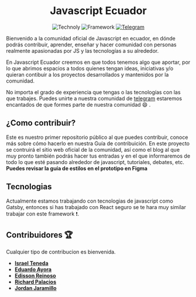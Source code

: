 <h1 align="center">Javascript Ecuador</h1>
<div align="center">

![Technoly](https://img.shields.io/badge/Main%20Tech-Gatsby-blueviolet)
![Framework](https://img.shields.io/badge/Framework-React%20JS-blue)
[![Telegram](https://img.shields.io/badge/Channel-Telegram-informational)](https://t.me/javascriptecuador)

</div>
Bienvenido a la comunidad oficial de Javascript en ecuador, en dónde podrás contribuir, aprender, enseñar y hacer comunidad con personas realmente apasionadas por JS y las tecnologías a su alrededor.

En Javascript Ecuador creemos en que todos tenemos algo que aportar, por lo que abrimos espacios a todos quienes tengan ideas, iniciativas y/o quieran contibuir a los proyectos desarrollados y mantenidos por la comunidad.

No importa el grado de experiencia que tengas o las tecnologías con las que trabajes. Puedes unirte a nuestra comunidad de [telegram](https://t.me/javascriptecuador) estaremos encantados de que formes parte de nuestra comunidad :smile: .

## ¿Como contribuir?

Este es nuestro primer repositorio público al que puedes contribuir, conoce más sobre cómo hacerlo en nuestra Guía de contribuición. En este proyecto se contruirá el sitio web oficial de la comunidad, así como el blog al que muy pronto también podrás hacer tus entradas y en el que informaremos de todo lo que esté pasando alrededor de javascript, tutoriales, debates, etc. **Puedes revisar la guía de estilos en el prototipo en Figma**

## Tecnologias

Actualmente estamos trabajando con tecnologias de javascript como Gatsby, entonces si has trabajado con React seguro se te hara muy similar trabajar con este framework :exclamation:.

## Contribuidores :trophy:

Cualquier tipo de contribucion es bienvenida.

- **[Israel Teneda](https://github.com/israteneda)**
- **[Eduardo Ayora](https://github.com/EduardoAyora)**
- **[Edisson Reinoso](https://github.com/edzzn)**
- **[Richard Palacios](https://github.com/rpalaciosg)**
- **[Jordan Jaramillo](https://github.com/jordanrjcode)**
